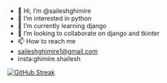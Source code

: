 - 👋 Hi, I’m @saileshghimire
- 👀 I’m interested in python
- 🌱 I’m currently learning django
- 💞️ I’m looking to collaborate on django and tkinter
- 📫 How to reach me 
- saileshghimire1@gmail.com
- insta:ghimire.shailesh

<!---
saileshghimire/saileshghimire is a ✨ special ✨ repository because its `README.md` (this file) appears on your GitHub profile.
You can click the Preview link to take a look at your changes.
--->
[![GitHub Streak](https://streak-stats.demolab.com/?user=saileshghimire&theme=radical)](https://git.io/streak-stats)
